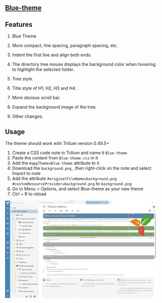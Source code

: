 ## [Blue-theme](https://github.com/SiriusXT/trilium-theme-blue)

## Features

1. Blue Theme 

2. More compact, line spacing, paragraph spacing, etc. 

3. Indent the first line and align both ends. 

4. The directory tree mouse displays the background color when hovering to highlight the selected folder.

5. Tree style.

6. Title style of H1, H2, H3 and H4 . 

7. More obvious scroll bar.

8. Expand the background image of the tree. 

9. Other changes.

## Usage

The theme should work with Trilium version 0.49.5+

1. Create a CSS code note in Trilium and name it `Blue-theme`
2. Paste the content from `Blue-theme.css` in it
3. Add the `#appTheme=Blue-theme` attribute to it
4. Download the `background.png` , then right-click on the note and select Import to note
5. Add the attribute `#originalFileName=background.png #customResourceProvider=background.png` to `background.png`
6. Go to Menu > Options, and select Blue-theme as your new theme
7. Ctrl + R to reload

![](./screenshot.png)
